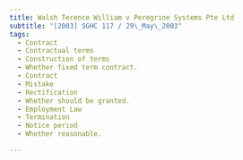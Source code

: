 ```yaml
---
title: Walsh Terence William v Peregrine Systems Pte Ltd
subtitle: "[2003] SGHC 117 / 29\_May\_2003"
tags:
  - Contract
  - Contractual terms
  - Construction of terms
  - Whether fixed term contract.
  - Contract
  - Mistake
  - Rectification
  - Whether should be granted.
  - Employment Law
  - Termination
  - Notice period
  - Whether reasonable.

---
```


